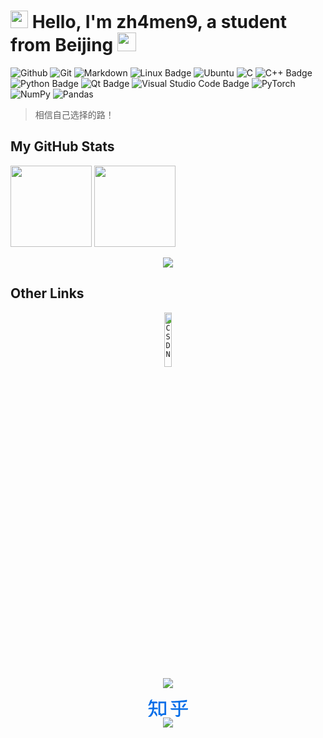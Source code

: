 <!-- <h1 align="center"> <a href="https://sunguoqi.com/"> <img src="https://readme-typing-svg.herokuapp.com/?lines=Welcome to zh4men9's Github!; Have a nice day!;祝您有个美好的一天!&center=true&size=23"> </a> </h1> -->

<!-- Metrics（GitHub 信息统计）
![Metrics](https://metrics.lecoq.io/zh4men9?template=classic&base=header%2C%20activity%2C%20community%2C%20repositories%2C%20metadata&base.indepth=false&base.hireable=false&base.skip=false&config.timezone=Asia%2FShanghai) -->


<!-- Github Profile Trophy（GitHub 资料奖杯）
<div align="center"> <img src="https://github-profile-trophy.vercel.app/?username=zh4men9" /> </div> -->


<!-- Your title -->
<h1><img src="https://slackmojis.com/emojis/12807-meow_attentionreverse/image/1643515259/meow_attentionreverse.png" width="28"/> Hello, I'm zh4men9, a student from Beijing <img src="https://slackmojis.com/emojis/60881-meow_attention/image/1675028385/meow_attention.gif" width="30"> </h1>

<!-- Your badges
You can use the website to generate badges: https://shields.io/
-->
![Github](https://img.shields.io/badge/-Github-000000?style=flat&logo=Github&logoColor=white)
![Git](https://img.shields.io/badge/Git-f05032?style=flat&logo=git&logoColor=white)
![Markdown](https://img.shields.io/badge/Markdown-000000?style=flat&logo=Markdown&logoColor=white)
![Linux Badge](https://img.shields.io/badge/Linux-FCC624?logo=linux&logoColor=000&style=flat)
![Ubuntu](https://img.shields.io/badge/Ubuntu-E95420?style=for-the-badge&logo=ubuntu&logoColor=white&style=flat)
![C](https://img.shields.io/badge/C-a8b9cc?style=flat&logo=C&logoColor=white)
![C++ Badge](https://img.shields.io/badge/C%2B%2B-00599C?logo=cplusplus&logoColor=fff&style=flat)
![Python Badge](https://img.shields.io/badge/Python-3776AB?logo=python&logoColor=fff&style=flat)
![Qt Badge](https://img.shields.io/badge/Qt-41CD52?logo=qt&logoColor=fff&style=flat)
![Visual Studio Code Badge](https://img.shields.io/badge/Visual%20Studio%20Code-007ACC?logo=visualstudiocode&logoColor=fff&style=flat)
![PyTorch](https://img.shields.io/badge/PyTorch-%23EE4C2C.svg?style=for-the-badge&logo=PyTorch&logoColor=white&style=flat)
![NumPy](https://img.shields.io/badge/numpy-%23013243.svg?style=for-the-badge&logo=numpy&logoColor=white&style=flat)
![Pandas](https://img.shields.io/badge/pandas-%23150458.svg?style=for-the-badge&logo=pandas&logoColor=white&style=flat)
<!-- &nbsp; -->

> 相信自己选择的路！

## **My GitHub Stats**

<!-- Your Readme Stats
site: https://github.com/anuraghazra/github-readme-stats
You can use the repository to generate stats:
-->

<p>
<img align="" height='130px' src="https://github-readme-stats.vercel.app/api?username=zh4men9&hide_title=true&show_icons=true&include_all_commits=true&line_height=21&bg_color=0,EC6C6C,FFD479,FFFC79,73FA79&theme=graywhite" />
<img align="" height='130px' src="https://github-readme-stats.vercel.app/api/top-langs/?username=zh4men9&hide_title=true&layout=compact&bg_color=0,73FA79,73FDFF,D783FF&theme=graywhite" />
</p>

<!-- Visitor Badge（GitHub 访客徽章） -->
<div align="center"> <img src="https://visitor-badge.glitch.me/badge?page_id=zh4men9" /> </div>

## **Other Links**

<!-- 学习分享平台 -->
<p>
  <!--CSDN-->
  <div align="center">
    <a href="https://blog.csdn.net/qq_32614873?spm=1000.2115.3001.5343">
      <code><img alt="CSDN" width="15%" src="https://csdnimg.cn/cdn/content-toolbar/csdn-logo.png?v=20200416.1"></code>
    </a>
  </div>
 <!-- stats of CSDN -->
  <div align="center"> <img src="https://stats.justsong.cn/api/csdn?id=qq_32614873?spm=1000.2115.3001.5343&theme=onedark"> </div>

  <br />

  <div align="center">
    <!--知乎-->
    <a href="https://www.zhihu.com/people/That_Little-Chen"><svg xmlns="http://www.w3.org/2000/svg" viewBox="0 0 64 30" fill="#056DE8" width="64" height="30" class="css-1hlrcxk"><path d="M29.05 4.582H16.733V25.94h3.018l.403 2.572 4.081-2.572h4.815V4.582zm-5.207 18.69l-2.396 1.509-.235-1.508h-1.724V7.233h6.78v16.04h-2.425zM14.46 14.191H9.982c0-.471.033-.954.039-1.458v-5.5h5.106V5.935a1.352 1.352 0 0 0-.404-.957 1.378 1.378 0 0 0-.968-.396H5.783c.028-.088.056-.177.084-.255.274-.82 1.153-3.326 1.153-3.326a4.262 4.262 0 0 0-2.413.698c-.57.4-.912.682-1.371 1.946-.532 1.453-.997 2.856-1.31 3.693C1.444 8.674.28 11.025.28 11.025a5.85 5.85 0 0 0 2.52-.61c1.119-.593 1.679-1.502 2.054-2.883l.09-.3h2.334v5.5c0 .5-.045.982-.073 1.46h-4.12c-.71 0-1.39.278-1.893.775a2.638 2.638 0 0 0-.783 1.874h6.527a17.717 17.717 0 0 1-.778 3.649 16.796 16.796 0 0 1-3.012 5.273A33.104 33.104 0 0 1 0 28.74s3.13 1.175 5.425-.954c1.388-1.292 2.631-3.814 3.23-5.727a28.09 28.09 0 0 0 1.12-5.229h5.967v-1.37a1.254 1.254 0 0 0-.373-.899 1.279 1.279 0 0 0-.909-.37z"></path><path d="M11.27 19.675l-2.312 1.491 5.038 7.458a6.905 6.905 0 0 0 .672-2.218 3.15 3.15 0 0 0-.28-2.168l-3.118-4.563zM51.449 15.195V5.842c4.181-.205 7.988-.405 9.438-.483l.851-.05c.387-.399.885-2.395.689-3.021-.073-.25-.213-.666-.638-.555a33.279 33.279 0 0 1-4.277.727c-2.766.321-3.97.404-7.804.682-6.718.487-12.709.72-12.709.72a2.518 2.518 0 0 0 .788 1.834 2.567 2.567 0 0 0 1.883.706c2.278-.095 5.598-.25 8.996-.41v9.203h-12.78c0 .703.281 1.377.783 1.874a2.69 2.69 0 0 0 1.892.777h10.105v7.075c0 .887-.464 1.192-1.231 1.214h-3.92a4.15 4.15 0 0 0 .837 1.544 4.2 4.2 0 0 0 1.403 1.067 6.215 6.215 0 0 0 2.71.277c1.36-.066 2.967-.826 2.967-3.57v-7.607h11.28c.342 0 .67-.135.91-.374.242-.239.378-.563.378-.902v-1.375H51.449z"></path><path d="M42.614 8.873a2.304 2.304 0 0 0-1.508-.926 2.334 2.334 0 0 0-1.727.405l-.376.272 4.255 5.85 2.24-1.62-2.884-3.98zM57.35 8.68l-3.125 4.097 2.24 1.663 4.517-5.927-.375-.277a2.32 2.32 0 0 0-1.722-.452 2.327 2.327 0 0 0-1.536.896z"></path></svg></a>
  </div>
  <!-- stats of zhihu -->
  <div align="center"> <img src="https://stats.justsong.cn/api/zhihu?username=That_Little-Chen&theme=gruvbox"> </div>

  <!-- leetcode
  <a href="https://leetcode.cn/u/_zh4men9/">
    <code><img alt="LeetCode" width="10%" src="https://github.githubassets.com/images/modules/logos_page/GitHub-Logo.png"></code>
  </a>

  stats of leetcode
  <div align="center"> <img src="https://stats.justsong.cn/api/leetcode?username=_zh4men9&cn=true&theme=tokyonight"> </div> -->
</p>
